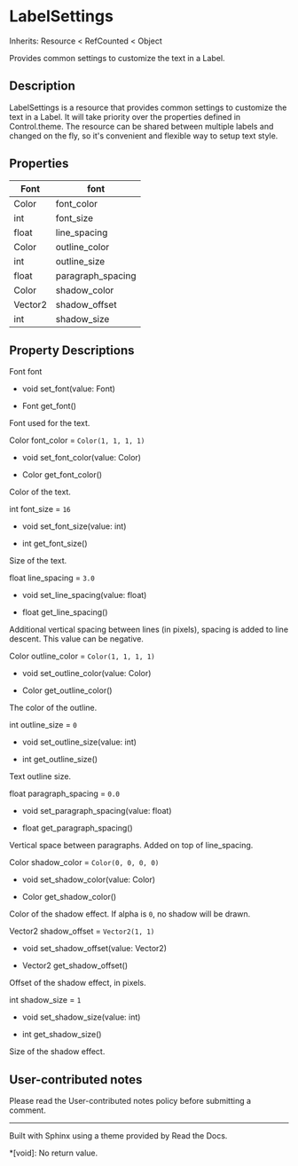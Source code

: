 # LabelSettings

Inherits: Resource < RefCounted < Object

Provides common settings to customize the text in a Label.

## Description

LabelSettings is a resource that provides common settings to customize the
text in a Label. It will take priority over the properties defined in
Control.theme. The resource can be shared between multiple labels and changed
on the fly, so it's convenient and flexible way to setup text style.

## Properties

Font | font  
---|---  
Color | font_color | `Color(1, 1, 1, 1)`  
int | font_size | `16`  
float | line_spacing | `3.0`  
Color | outline_color | `Color(1, 1, 1, 1)`  
int | outline_size | `0`  
float | paragraph_spacing | `0.0`  
Color | shadow_color | `Color(0, 0, 0, 0)`  
Vector2 | shadow_offset | `Vector2(1, 1)`  
int | shadow_size | `1`  
  
## Property Descriptions

Font font

  * void set_font(value: Font)

  * Font get_font()

Font used for the text.

Color font_color = `Color(1, 1, 1, 1)`

  * void set_font_color(value: Color)

  * Color get_font_color()

Color of the text.

int font_size = `16`

  * void set_font_size(value: int)

  * int get_font_size()

Size of the text.

float line_spacing = `3.0`

  * void set_line_spacing(value: float)

  * float get_line_spacing()

Additional vertical spacing between lines (in pixels), spacing is added to
line descent. This value can be negative.

Color outline_color = `Color(1, 1, 1, 1)`

  * void set_outline_color(value: Color)

  * Color get_outline_color()

The color of the outline.

int outline_size = `0`

  * void set_outline_size(value: int)

  * int get_outline_size()

Text outline size.

float paragraph_spacing = `0.0`

  * void set_paragraph_spacing(value: float)

  * float get_paragraph_spacing()

Vertical space between paragraphs. Added on top of line_spacing.

Color shadow_color = `Color(0, 0, 0, 0)`

  * void set_shadow_color(value: Color)

  * Color get_shadow_color()

Color of the shadow effect. If alpha is `0`, no shadow will be drawn.

Vector2 shadow_offset = `Vector2(1, 1)`

  * void set_shadow_offset(value: Vector2)

  * Vector2 get_shadow_offset()

Offset of the shadow effect, in pixels.

int shadow_size = `1`

  * void set_shadow_size(value: int)

  * int get_shadow_size()

Size of the shadow effect.

## User-contributed notes

Please read the User-contributed notes policy before submitting a comment.

* * *

Built with Sphinx using a theme provided by Read the Docs.

  *[void]: No return value.

